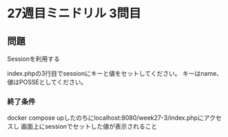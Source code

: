 # 27週目ミニドリル 3問目

## 問題

Sessionを利用する

index.phpの3行目でsessionにキーと値をセットしてください。
キーはname、値はPOSSEとしてください。

### 終了条件
docker compose upしたのちにlocalhost:8080/week27-3/index.phpにアクセスし
画面上にsessionでセットした値が表示されること

